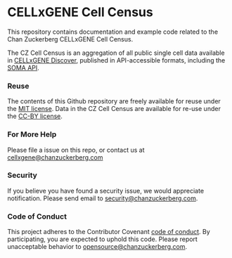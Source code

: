 # CELLxGENE Cell Census

This repository contains documentation and example code related to the Chan Zuckerberg CELLxGENE Cell Census.

The CZ Cell Census is an aggregation of all public single cell data available in [CELLxGENE Discover](https://cellxgene.cziscience.com/), published in API-accessible formats, including the [SOMA API](https://github.com/single-cell-data/).

### Reuse

The contents of this Github repository are freely available for reuse under the [MIT license](https://opensource.org/licenses/MIT). Data in the CZ Cell Census are available for re-use under the [CC-BY license](https://creativecommons.org/licenses/by/2.0/).

### For More Help

Please file a issue on this repo, or contact us at <cellxgene@chanzuckerberg.com>

### Security

If you believe you have found a security issue, we would appreciate notification. Please send email to <security@chanzuckerberg.com>.

### Code of Conduct

This project adheres to the Contributor Covenant [code of conduct](https://github.com/chanzuckerberg/.github/blob/master/CODE_OF_CONDUCT.md). By participating, you are expected to uphold this code. Please report unacceptable behavior to <opensource@chanzuckerberg.com>.
